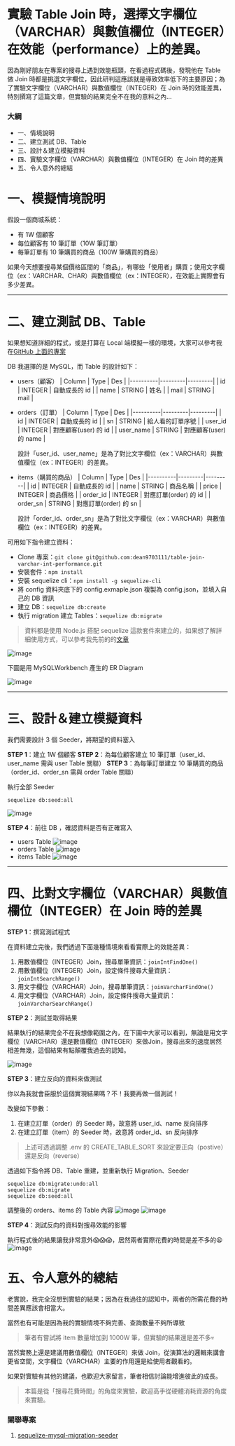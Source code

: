# 實驗 Table Join 時，選擇文字欄位（VARCHAR）與數值欄位（INTEGER）在效能（performance）上的差異。

因為剛好朋友在專案的搜尋上遇到效能瓶頸，在看過程式碼後，發現他在 Table 做 Join 時都是挑選文字欄位，因此研判這應該就是導致效率低下的主要原因；為了實驗文字欄位（VARCHAR）與數值欄位（INTEGER）在 Join 時的效能差異，特別撰寫了這篇文章，但實驗的結果完全不在我的意料之內...

### 大綱

- 一、情境說明
- 二、建立測試 DB、Table
- 三、設計＆建立模擬資料
- 四、實驗文字欄位（VARCHAR）與數值欄位（INTEGER）在 Join 時的差異
- 五、令人意外的總結

# 一、模擬情境說明

假設一個商城系統：

- 有 1W 個顧客
- 每位顧客有 10 筆訂單（10W 筆訂單）
- 每筆訂單有 10 筆購買的商品（100W 筆購買的商品）

如果今天想要搜尋某個價格區間的「商品」，有哪些「使用者」購買；使用文字欄位（ex：VARCHAR、CHAR）與數值欄位（ex：INTEGER），在效能上實際會有多少差異。

---

# 二、建立測試 DB、Table

如果想知道詳細的程式，或是打算在 Local 端模擬一樣的環境，大家可以參考我在[GitHub 上面的專案](https://github.com/dean9703111/table-join-varchar-int-performance)

DB 我選擇的是 MySQL，而 Table 的設計如下：

- users（顧客）
  | Column | Type | Des |
  |----------|---------|---------|
  | id | INTEGER | 自動成長的 id |
  | name | STRING | 姓名 |
  | mail | STRING | mail |

- orders（訂單）
  | Column | Type | Des |
  |----------|---------|---------|
  | id | INTEGER | 自動成長的 id |
  | sn | STRING | 給人看的訂單序號 |
  | user_id | INTEGER | 對應顧客(user) 的 id |
  | user_name | STRING | 對應顧客(user) 的 name |

  設計「user_id、user_name」是為了對比文字欄位（ex：VARCHAR）與數值欄位（ex：INTEGER）的差異。

- items（購買的商品）
  | Column | Type | Des |
  |----------|---------|---------|
  | id | INTEGER | 自動成長的 id |
  | name | STRING | 商品名稱 |
  | price | INTEGER | 商品價格 |
  | order_id | INTEGER | 對應訂單(order) 的 id |
  | order_sn | STRING | 對應訂單(order) 的 sn |

  設計「order_id、order_sn」是為了對比文字欄位（ex：VARCHAR）與數值欄位（ex：INTEGER）的差異。

可用如下指令建立資料：

- Clone 專案：`git clone git@github.com:dean9703111/table-join-varchar-int-performance.git`
- 安裝套件：`npm install`
- 安裝 sequelize cli：`npm install -g sequelize-cli`
- 將 config 資料夾底下的 config.exmaple.json 複製為 config.json，並填入自己的 DB 資訊
- 建立 DB：`sequelize db:create`
- 執行 migration 建立 Tables：`sequelize db:migrate`

> 資料都是使用 Node.js 搭配 sequelize 這款套件來建立的，如果想了解詳細使用方式，可以參考我先前的的[文章](https://medium.com/dean-lin/%E5%88%9D%E6%8E%A2-sequelize-%E5%9C%A8-node-js-%E5%BF%AB%E9%80%9F%E5%BB%BA%E7%AB%8B-migration-seeder-mysql-b8a16d2ff73e)

![image](img/db-migration.png)

下圖是用 MySQLWorkbench 產生的 ER Diagram

![image](img/er-diagram.png)

---

# 三、設計＆建立模擬資料

我們需要設計 3 個 Seeder，將期望的資料塞入

**STEP 1**：建立 1W 個顧客
**STEP 2**：為每位顧客建立 10 筆訂單（user_id、user_name 需與 user Table 關聯）
**STEP 3**：為每筆訂單建立 10 筆購買的商品（order_id、order_sn 需與 order Table 關聯）

執行全部 Seeder
```
sequelize db:seed:all
```
![image](img/excute-seeder.png)

**STEP 4**：前往 DB ，確認資料是否有正確寫入
- users Table
  ![image](img/user-table.png)
- orders Table
  ![image](img/order-table.png)
- items Table
  ![image](img/item-table.png)

---

# 四、比對文字欄位（VARCHAR）與數值欄位（INTEGER）在 Join 時的差異

**STEP 1**：撰寫測試程式

在資料建立完後，我們透過下面幾種情境來看看實際上的效能差異：

1. 用數值欄位（INTEGER）Join，搜尋單筆資訊：`joinIntFindOne()`
2. 用數值欄位（INTEGER）Join，設定條件搜尋大量資訊：`joinIntSearchRange()`
3. 用文字欄位（VARCHAR）Join，搜尋單筆資訊：`joinVarcharFindOne()`
4. 用文字欄位（VARCHAR）Join，設定條件搜尋大量資訊：`joinVarcharSearchRange()`

**STEP 2**：測試並取得結果

結果執行的結果完全不在我想像範圍之內，在下圖中大家可以看到，無論是用文字欄位（VARCHAR）還是數值欄位（INTEGER）來做Join，搜尋出來的速度居然相差無幾，這個結果有點顛覆我過去的認知。

![image](img/query-100-postive.png)

**STEP 3**：建立反向的資料來做測試

你以為我就會臣服於這個實現結果嗎？不！我要再做一個測試！

改變如下參數：
1. 在建立訂單（order）的 Seeder 時，故意將 user_id、name 反向排序
1. 在建立訂單（item）的 Seeder 時，故意將 order_id、sn 反向排序

> 上述可透過調整 .env 的 CREATE_TABLE_SORT 來設定要正向（postive）還是反向（reverse）

透過如下指令將 DB、Table 重建，並重新執行 Migration、Seeder
```
sequelize db:migrate:undo:all
sequelize db:migrate
sequelize db:seed:all
```

調整後的 orders、items 的 Table 內容
![image](img/order-reverse-table.png)
![image](img/item-reverse-table.png)

**STEP 4**：測試反向的資料對搜尋效能的影響

執行程式後的結果讓我非常意外😱😱😱，居然兩者實際花費的時間是差不多的😫
![image](img/query-100-reverse.png)

# 五、令人意外的總結

老實說，我完全沒想到實驗的結果；因為在我過往的認知中，兩者的所需花費的時間差異應該會相當大。

當然也有可能是因為我的實驗情境不夠完善、查詢數量不夠所導致

> 筆者有嘗試將 item 數量增加到 1000W 筆，但實驗的結果還是差不多💀

當然實務上還是建議用數值欄位（INTEGER）來做 Join，從演算法的邏輯來講會更省空間，文字欄位（VARCHAR）主要的作用還是給使用者觀看的。

如果對實驗有其他的建議，也歡迎大家留言，筆者相信討論能增進彼此的成長。

> 本篇是從「搜尋花費時間」的角度來實驗，歡迎高手從硬體消耗資源的角度來實驗。

### 關聯專案

1. [sequelize-mysql-migration-seeder](https://github.com/dean9703111/sequelize-mysql-migration-seeder)

